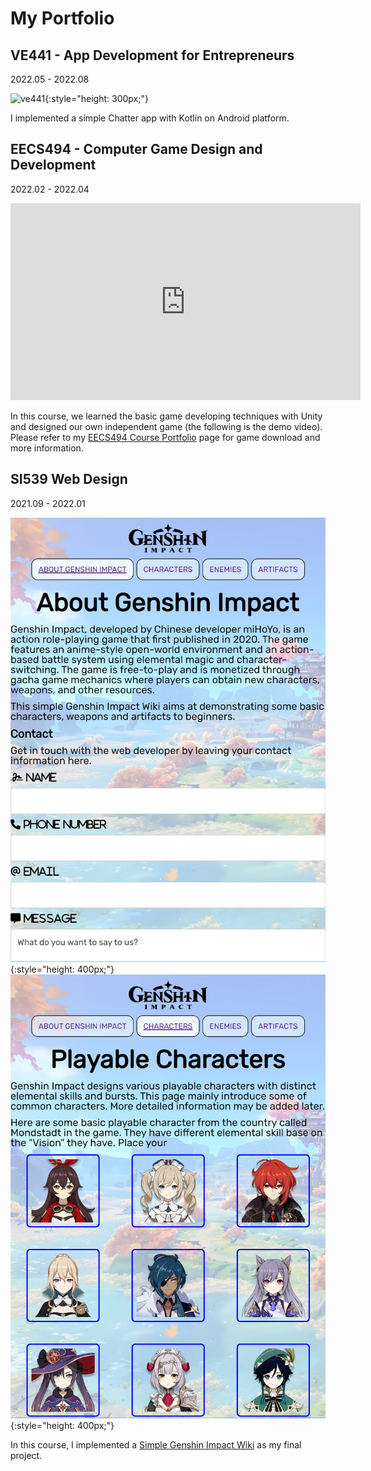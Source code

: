 # My Portfolio



## VE441 - App Development for Entrepreneurs

2022.05 - 2022.08

![ve441](imgs/ve441.gif){:style="height: 300px;"}

I implemented a simple Chatter app with Kotlin on Android platform.

## EECS494 - Computer Game Design and Development

2022.02 - 2022.04

<iframe width="560" height="315" src="https://www.youtube.com/embed/BWS21aGWRQA" title="YouTube video player" frameborder="0" allow="accelerometer; autoplay; clipboard-write; encrypted-media; gyroscope; picture-in-picture" allowfullscreen></iframe>

In this course, we learned the basic game developing techniques with Unity and designed our own independent game (the following is the demo video). Please refer to my [EECS494 Course Portfolio](http://www-personal.umich.edu/~junqich/Portfolio/) page for game download and more information.

## SI539 Web Design

2021.09 - 2022.01

![si539](imgs/si539-1.png){:style="height: 400px;"} ![si539](imgs/si539-2.png){:style="height: 400px;"} 

In this course, I implemented a [Simple Genshin Impact Wiki](https://cjqcjqhhh.github.io/si539-portfolio/index.html) as my final project.

